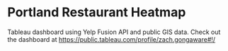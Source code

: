 # Portland Restaurant Heatmap
Tableau dashboard using Yelp Fusion API and public GIS data.  Check out the dashboard at https://public.tableau.com/profile/zach.gongaware#!/
